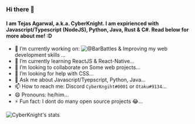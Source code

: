 ### Hi there 👋
#### I am Tejas Agarwal, a.k.a. CyberKnight. I am expirienced with Javascript/Typescript (NodeJS), Python, Java, Rust & C#. Read below for more about me! :D

- 🔭 I’m currently working on: ![@BarBattles](https://top.gg/bot/709835308195250297) & Improving my web development skills ...
- 🌱 I’m currently learning ReactJS & React-Native...
- 👯 I’m looking to collaborate on Some web projects...
- 🤔 I’m looking for help with CSS...
- 💬 Ask me about Javascript/Tyepscript, Python, Java...
- 📫 How to reach me: Discord `CyberKngiht#0001` or `Otaku#9134`...
- 😄 Pronouns: he/him...
- ⚡ Fun fact: I dont do many open source projects 😂...

![CyberKnight's stats](https://github-readme-stats.vercel.app/api?username=CyberKnight007&show_icons=true&theme=radical)
